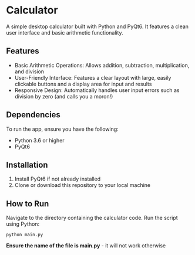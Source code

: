 # Calculator
A simple desktop calculator built with Python and PyQt6. It features a clean user interface and basic arithmetic functionality.

## Features
- Basic Arithmetic Operations: Allows addition, subtraction, multiplication, and division
- User-Friendly Interface: Features a clear layout with large, easily clickable buttons and a display area for input and results
- Responsive Design: Automatically handles user input errors such as division by zero (and calls you a moron!)

## Dependencies
To run the app, ensure you have the following:
- Python 3.6 or higher
- PyQt6

## Installation
1. Install PyQt6 if not already installed
2. Clone or download this repository to your local machine

## How to Run
Navigate to the directory containing the calculator code.
Run the script using Python:

`python main.py`

**Ensure the name of the file is main.py** - it will not work otherwise
